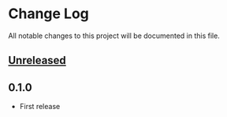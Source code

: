 # Change Log
All notable changes to this project will be documented in this file.

## [Unreleased]

## 0.1.0
* First release

[Unreleased]: https://github.com/eb4j/ebviewer/compare/v0.1.0...HEAD
